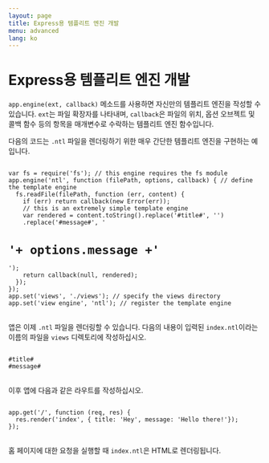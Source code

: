 ```yaml
---
layout: page
title: Express용 템플리트 엔진 개발
menu: advanced
lang: ko
---
```


# Express용 템플리트 엔진 개발

`app.engine(ext, callback)` 메소드를 사용하면 자신만의 템플리트 엔진을 작성할 수 있습니다. `ext`는 파일 확장자를 나타내며, `callback`은 파일의 위치, 옵션 오브젝트 및 콜백 함수 등의 항목을 매개변수로 수락하는 템플리트 엔진 함수입니다.

다음의 코드는 `.ntl` 파일을 렌더링하기 위한 매우 간단한 템플리트 엔진을 구현하는 예입니다.

<pre>
<code class="language-javascript" translate="no">
var fs = require('fs'); // this engine requires the fs module
app.engine('ntl', function (filePath, options, callback) { // define the template engine
  fs.readFile(filePath, function (err, content) {
    if (err) return callback(new Error(err));
    // this is an extremely simple template engine
    var rendered = content.toString().replace('#title#', '<title>'+ options.title +'</title>')
    .replace('#message#', '<h1>'+ options.message +'</h1>');
    return callback(null, rendered);
  });
});
app.set('views', './views'); // specify the views directory
app.set('view engine', 'ntl'); // register the template engine
</code>
</pre>

앱은 이제 `.ntl` 파일을 렌더링할 수 있습니다. 다음의 내용이 입력된 `index.ntl`이라는 이름의 파일을 `views` 디렉토리에 작성하십시오.

<pre>
<code class="language-javascript" translate="no">
#title#
#message#
</code>
</pre>
이후 앱에 다음과 같은 라우트를 작성하십시오.

<pre>
<code class="language-javascript" translate="no">
app.get('/', function (req, res) {
  res.render('index', { title: 'Hey', message: 'Hello there!'});
});
</code>
</pre>
홈 페이지에 대한 요청을 실행할 때 `index.ntl`은 HTML로 렌더링됩니다.
